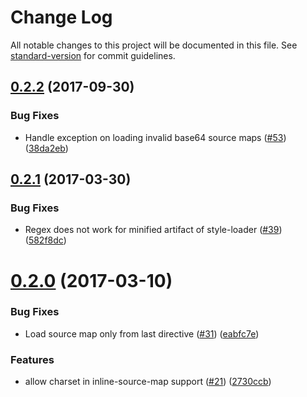 # Change Log

All notable changes to this project will be documented in this file. See [standard-version](https://github.com/conventional-changelog/standard-version) for commit guidelines.

<a name="0.2.2"></a>
## [0.2.2](https://github.com/webpack/source-map-loader/compare/v0.2.1...v0.2.2) (2017-09-30)


### Bug Fixes

* Handle exception on loading invalid base64 source maps ([#53](https://github.com/webpack/source-map-loader/issues/53)) ([38da2eb](https://github.com/webpack/source-map-loader/commit/38da2eb))



<a name="0.2.1"></a>
## [0.2.1](https://github.com/webpack/source-map-loader/compare/v0.2.0...v0.2.1) (2017-03-30)


### Bug Fixes

* Regex does not work for minified artifact of style-loader ([#39](https://github.com/webpack/source-map-loader/issues/39)) ([582f8dc](https://github.com/webpack/source-map-loader/commit/582f8dc))



<a name="0.2.0"></a>
# [0.2.0](https://github.com/webpack/source-map-loader/compare/v0.1.6...v0.2.0) (2017-03-10)


### Bug Fixes

* Load source map only from last directive ([#31](https://github.com/webpack/source-map-loader/issues/31)) ([eabfc7e](https://github.com/webpack/source-map-loader/commit/eabfc7e))


### Features

* allow charset in inline-source-map support ([#21](https://github.com/webpack/source-map-loader/issues/21)) ([2730ccb](https://github.com/webpack/source-map-loader/commit/2730ccb))
